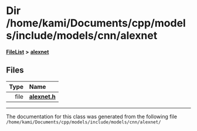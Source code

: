 

# Dir /home/kami/Documents/cpp/models/include/models/cnn/alexnet



[**FileList**](files.md) **>** [**alexnet**](dir_3b7157f900ab20c97880c9a0f5c25c82.md)












## Files

| Type | Name |
| ---: | :--- |
| file | [**alexnet.h**](alexnet_8h.md) <br> |



























































------------------------------
The documentation for this class was generated from the following file `/home/kami/Documents/cpp/models/include/models/cnn/alexnet/`

